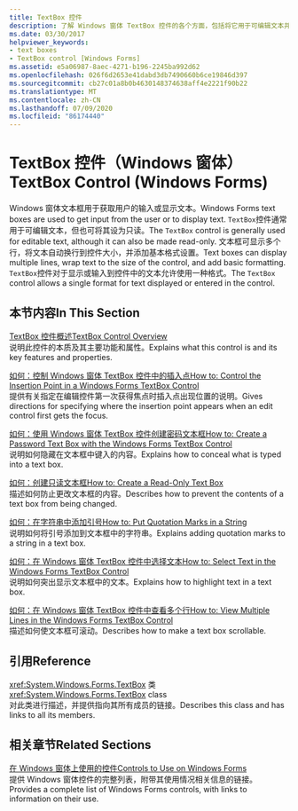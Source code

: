```yaml
---
title: TextBox 控件
description: 了解 Windows 窗体 TextBox 控件的各个方面，包括将它用于可编辑文本并使其成为只读的。
ms.date: 03/30/2017
helpviewer_keywords:
- text boxes
- TextBox control [Windows Forms]
ms.assetid: e5a06987-8aec-4271-b196-2245ba992d62
ms.openlocfilehash: 026f6d2653e41dabd3db7490660b6ce19846d397
ms.sourcegitcommit: cb27c01a8b0b4630148374638aff4e2221f90b22
ms.translationtype: MT
ms.contentlocale: zh-CN
ms.lasthandoff: 07/09/2020
ms.locfileid: "86174440"
---
```

# <a name="textbox-control-windows-forms"></a><span data-ttu-id="563db-103">TextBox 控件（Windows 窗体）</span><span class="sxs-lookup"><span data-stu-id="563db-103">TextBox Control (Windows Forms)</span></span>
<span data-ttu-id="563db-104">Windows 窗体文本框用于获取用户的输入或显示文本。</span><span class="sxs-lookup"><span data-stu-id="563db-104">Windows Forms text boxes are used to get input from the user or to display text.</span></span> <span data-ttu-id="563db-105">`TextBox`控件通常用于可编辑文本，但也可将其设为只读。</span><span class="sxs-lookup"><span data-stu-id="563db-105">The `TextBox` control is generally used for editable text, although it can also be made read-only.</span></span> <span data-ttu-id="563db-106">文本框可显示多个行，将文本自动换行到控件大小，并添加基本格式设置。</span><span class="sxs-lookup"><span data-stu-id="563db-106">Text boxes can display multiple lines, wrap text to the size of the control, and add basic formatting.</span></span> <span data-ttu-id="563db-107">`TextBox`控件对于显示或输入到控件中的文本允许使用一种格式。</span><span class="sxs-lookup"><span data-stu-id="563db-107">The `TextBox` control allows a single format for text displayed or entered in the control.</span></span>  
  
## <a name="in-this-section"></a><span data-ttu-id="563db-108">本节内容</span><span class="sxs-lookup"><span data-stu-id="563db-108">In This Section</span></span>  
 [<span data-ttu-id="563db-109">TextBox 控件概述</span><span class="sxs-lookup"><span data-stu-id="563db-109">TextBox Control Overview</span></span>](textbox-control-overview-windows-forms.md)  
 <span data-ttu-id="563db-110">说明此控件的本质及其主要功能和属性。</span><span class="sxs-lookup"><span data-stu-id="563db-110">Explains what this control is and its key features and properties.</span></span>  
  
 [<span data-ttu-id="563db-111">如何：控制 Windows 窗体 TextBox 控件中的插入点</span><span class="sxs-lookup"><span data-stu-id="563db-111">How to: Control the Insertion Point in a Windows Forms TextBox Control</span></span>](how-to-control-the-insertion-point-in-a-windows-forms-textbox-control.md)  
 <span data-ttu-id="563db-112">提供有关指定在编辑控件第一次获得焦点时插入点出现位置的说明。</span><span class="sxs-lookup"><span data-stu-id="563db-112">Gives directions for specifying where the insertion point appears when an edit control first gets the focus.</span></span>  
  
 [<span data-ttu-id="563db-113">如何：使用 Windows 窗体 TextBox 控件创建密码文本框</span><span class="sxs-lookup"><span data-stu-id="563db-113">How to: Create a Password Text Box with the Windows Forms TextBox Control</span></span>](how-to-create-a-password-text-box-with-the-windows-forms-textbox-control.md)  
 <span data-ttu-id="563db-114">说明如何隐藏在文本框中键入的内容。</span><span class="sxs-lookup"><span data-stu-id="563db-114">Explains how to conceal what is typed into a text box.</span></span>  
  
 [<span data-ttu-id="563db-115">如何：创建只读文本框</span><span class="sxs-lookup"><span data-stu-id="563db-115">How to: Create a Read-Only Text Box</span></span>](how-to-create-a-read-only-text-box-windows-forms.md)  
 <span data-ttu-id="563db-116">描述如何防止更改文本框的内容。</span><span class="sxs-lookup"><span data-stu-id="563db-116">Describes how to prevent the contents of a text box from being changed.</span></span>  
  
 [<span data-ttu-id="563db-117">如何：在字符串中添加引号</span><span class="sxs-lookup"><span data-stu-id="563db-117">How to: Put Quotation Marks in a String</span></span>](how-to-put-quotation-marks-in-a-string-windows-forms.md)  
 <span data-ttu-id="563db-118">说明如何将引号添加到文本框中的字符串。</span><span class="sxs-lookup"><span data-stu-id="563db-118">Explains adding quotation marks to a string in a text box.</span></span>  
  
 [<span data-ttu-id="563db-119">如何：在 Windows 窗体 TextBox 控件中选择文本</span><span class="sxs-lookup"><span data-stu-id="563db-119">How to: Select Text in the Windows Forms TextBox Control</span></span>](how-to-select-text-in-the-windows-forms-textbox-control.md)  
 <span data-ttu-id="563db-120">说明如何突出显示文本框中的文本。</span><span class="sxs-lookup"><span data-stu-id="563db-120">Explains how to highlight text in a text box.</span></span>  
  
 [<span data-ttu-id="563db-121">如何：在 Windows 窗体 TextBox 控件中查看多个行</span><span class="sxs-lookup"><span data-stu-id="563db-121">How to: View Multiple Lines in the Windows Forms TextBox Control</span></span>](how-to-view-multiple-lines-in-the-windows-forms-textbox-control.md)  
 <span data-ttu-id="563db-122">描述如何使文本框可滚动。</span><span class="sxs-lookup"><span data-stu-id="563db-122">Describes how to make a text box scrollable.</span></span>  
  
## <a name="reference"></a><span data-ttu-id="563db-123">引用</span><span class="sxs-lookup"><span data-stu-id="563db-123">Reference</span></span>  
 <span data-ttu-id="563db-124"><xref:System.Windows.Forms.TextBox> 类</span><span class="sxs-lookup"><span data-stu-id="563db-124"><xref:System.Windows.Forms.TextBox> class</span></span>  
 <span data-ttu-id="563db-125">对此类进行描述，并提供指向其所有成员的链接。</span><span class="sxs-lookup"><span data-stu-id="563db-125">Describes this class and has links to all its members.</span></span>  
  
## <a name="related-sections"></a><span data-ttu-id="563db-126">相关章节</span><span class="sxs-lookup"><span data-stu-id="563db-126">Related Sections</span></span>  
 [<span data-ttu-id="563db-127">在 Windows 窗体上使用的控件</span><span class="sxs-lookup"><span data-stu-id="563db-127">Controls to Use on Windows Forms</span></span>](controls-to-use-on-windows-forms.md)  
 <span data-ttu-id="563db-128">提供 Windows 窗体控件的完整列表，附带其使用情况相关信息的链接。</span><span class="sxs-lookup"><span data-stu-id="563db-128">Provides a complete list of Windows Forms controls, with links to information on their use.</span></span>
